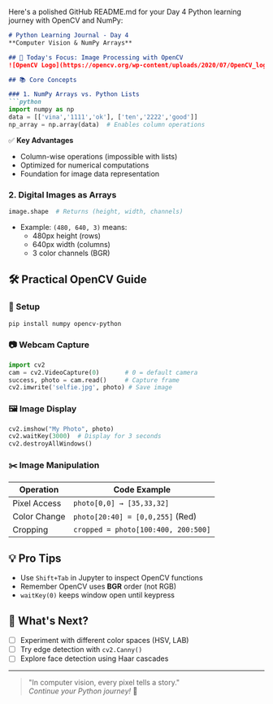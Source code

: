 Here's a polished GitHub README.md for your Day 4 Python learning journey with OpenCV and NumPy:

```markdown
# Python Learning Journal - Day 4  
**Computer Vision & NumPy Arrays**  

## 📸 Today's Focus: Image Processing with OpenCV  
![OpenCV Logo](https://opencv.org/wp-content/uploads/2020/07/OpenCV_logo_black.png)

## 📚 Core Concepts

### 1. NumPy Arrays vs. Python Lists
```python
import numpy as np
data = [['vina','1111','ok'], ['ten','2222','good']]
np_array = np.array(data)  # Enables column operations
```
✅ **Key Advantages**  
- Column-wise operations (impossible with lists)  
- Optimized for numerical computations  
- Foundation for image data representation  

### 2. Digital Images as Arrays
```python
image.shape  # Returns (height, width, channels)
```
- Example: `(480, 640, 3)` means:
  - 480px height (rows)
  - 640px width (columns)
  - 3 color channels (BGR)

## 🛠️ Practical OpenCV Guide

### 🔌 Setup
```bash
pip install numpy opencv-python
```

### 📷 Webcam Capture
```python
import cv2
cam = cv2.VideoCapture(0)       # 0 = default camera
success, photo = cam.read()     # Capture frame
cv2.imwrite('selfie.jpg', photo) # Save image
```

### 🖼️ Image Display
```python
cv2.imshow("My Photo", photo)
cv2.waitKey(3000)  # Display for 3 seconds
cv2.destroyAllWindows()
```

### ✂️ Image Manipulation
| Operation | Code Example |
|-----------|--------------|
| Pixel Access | `photo[0,0] → [35,33,32]` |
| Color Change | `photo[20:40] = [0,0,255]` (Red) |
| Cropping | `cropped = photo[100:400, 200:500]` |

## 💡 Pro Tips
- Use `Shift+Tab` in Jupyter to inspect OpenCV functions
- Remember OpenCV uses **BGR** order (not RGB)
- `waitKey(0)` keeps window open until keypress

## 🚀 What's Next?
- [ ] Experiment with different color spaces (HSV, LAB)
- [ ] Try edge detection with `cv2.Canny()`
- [ ] Explore face detection using Haar cascades

---

> "In computer vision, every pixel tells a story."  
> *Continue your Python journey!* 🐍
```
